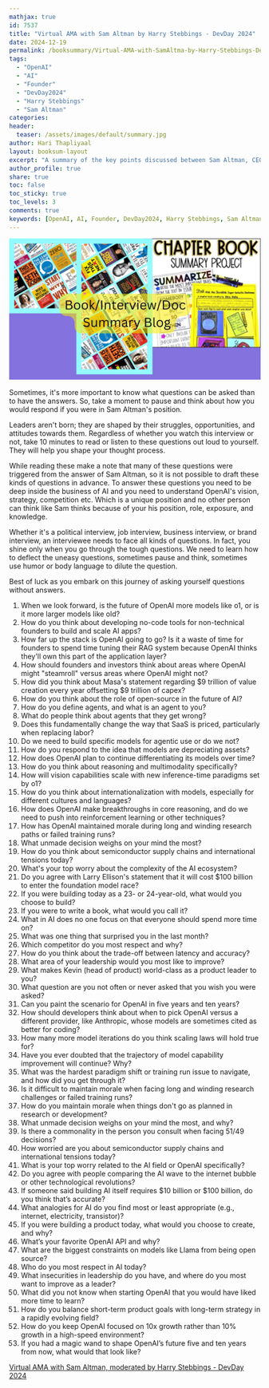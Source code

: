 ```yaml
---
mathjax: true
id: 7537
title: "Virtual AMA with Sam Altman by Harry Stebbings - DevDay 2024"
date: 2024-12-19
permalink: /booksummary/Virtual-AMA-with-SamAltma-by-Harry-Stebbings-DevDay2024
tags:
  - "OpenAI"
  - "AI"
  - "Founder"
  - "DevDay2024"
  - "Harry Stebbings"
  - "Sam Altman"
categories:
header:
  teaser: /assets/images/default/summary.jpg
author: Hari Thapliyaal
layout: booksum-layout
excerpt: "A summary of the key points discussed between Sam Altman, CEO of OpenAI, and Harry Stebbings, on DevDay2024. The chat includes a wide range of topics such as the future of AI, OpenAI's strategies, and how founders and investors should think about AI. "
author_profile: true
share: true
toc: false
toc_sticky: true
toc_levels: 3
comments: true
keywords: [OpenAI, AI, Founder, DevDay2024, Harry Stebbings, Sam Altman, Entrepreneur, Innovator, Business Leader]
---
```


![Virtual AMA with Sam Altman](/assets/images/default/summary.jpg)

Sometimes, it's more important to know what questions can be asked than to have the answers. So, take a moment to pause and think about how you would respond if you were in Sam Altman's position.

Leaders aren't born; they are shaped by their struggles, opportunities, and attitudes towards them. Regardless of whether you watch this interview or not, take 10 minutes to read or listen to these questions out loud to yourself. They will help you shape your thought process.

While reading these make a note that many of these questions were triggered from the answer of Sam Altman, so it is not possible to draft these kinds of questions in advance. To answer these questions you need to be deep inside the business of AI and you need to understand OpenAI's vision, strategy, competition etc. Which is a unique position and no other person can think like Sam thinks because of your his position, role, exposure, and knowledge.  

Whether it's a political interview, job interview, business interview, or brand interview, an interviewee needs to face all kinds of questions. In fact, you shine only when you go through the tough questions. We need to learn how to deflect the uneasy questions, sometimes pause and think, sometimes use humor or body language to dilute the question.

Best of luck as you embark on this journey of asking yourself questions without answers.

1. When we look forward, is the future of OpenAI more models like o1, or is it more larger models like old?
1. How do you think about developing no-code tools for non-technical founders to build and scale AI apps?
1. How far up the stack is OpenAI going to go? Is it a waste of time for founders to spend time tuning their RAG system because OpenAI thinks they'll own this part of the application layer? 
1. How should founders and investors think about areas where OpenAI might "steamroll" versus areas where OpenAI might not?
1. How did you think about Masa's statement regarding $9 trillion of value creation every year offsetting $9 trillion of capex?
1. How do you think about the role of open-source in the future of AI?
1. How do you define agents, and what is an agent to you?
1. What do people think about agents that they get wrong?
1. Does this fundamentally change the way that SaaS is priced, particularly when replacing labor?
1. Do we need to build specific models for agentic use or do we not?
1. How do you respond to the idea that models are depreciating assets?
1. How does OpenAI plan to continue differentiating its models over time?
1. How do you think about reasoning and multimodality specifically?
1. How will vision capabilities scale with new inference-time paradigms set by o1?
1. How do you think about internationalization with models, especially for different cultures and languages?
1. How does OpenAI make breakthroughs in core reasoning, and do we need to push into reinforcement learning or other techniques?
1. How has OpenAI maintained morale during long and winding research paths or failed training runs?
1. What unmade decision weighs on your mind the most?
1. How do you think about semiconductor supply chains and international tensions today?
1. What's your top worry about the complexity of the AI ecosystem?
1. Do you agree with Larry Ellison's statement that it will cost $100 billion to enter the foundation model race?
1. If you were building today as a 23- or 24-year-old, what would you choose to build?
1. If you were to write a book, what would you call it?
1. What in AI does no one focus on that everyone should spend more time on?
1. What was one thing that surprised you in the last month?
1. Which competitor do you most respect and why?
1. How do you think about the trade-off between latency and accuracy?
1. What area of your leadership would you most like to improve?
1. What makes Kevin (head of product) world-class as a product leader to you?
1. What question are you not often or never asked that you wish you were asked?
1. Can you paint the scenario for OpenAI in five years and ten years?
1. How should developers think about when to pick OpenAI versus a different provider, like Anthropic, whose models are sometimes cited as better for coding?
1. How many more model iterations do you think scaling laws will hold true for?
1. Have you ever doubted that the trajectory of model capability improvement will continue? Why?
1. What was the hardest paradigm shift or training run issue to navigate, and how did you get through it?
1. Is it difficult to maintain morale when facing long and winding research challenges or failed training runs?
1. How do you maintain morale when things don't go as planned in research or development?
1. What unmade decision weighs on your mind the most, and why?
1. Is there a commonality in the person you consult when facing 51/49 decisions?
1. How worried are you about semiconductor supply chains and international tensions today?
1. What is your top worry related to the AI field or OpenAI specifically?
1. Do you agree with people comparing the AI wave to the internet bubble or other technological revolutions?
1. If someone said building AI itself requires $10 billion or $100 billion, do you think that’s accurate?
1. What analogies for AI do you find most or least appropriate (e.g., internet, electricity, transistor)?
1. If you were building a product today, what would you choose to create, and why?
1. What’s your favorite OpenAI API and why?
1. What are the biggest constraints on models like Llama from being open source?
1. Who do you most respect in AI today?
1. What insecurities in leadership do you have, and where do you most want to improve as a leader?
1. What did you not know when starting OpenAI that you would have liked more time to learn?
1. How do you balance short-term product goals with long-term strategy in a rapidly evolving field?
1. How do you keep OpenAI focused on 10x growth rather than 10% growth in a high-speed environment?
1. If you had a magic wand to shape OpenAI’s future five and ten years from now, what would that look like?

[Virtual AMA with Sam Altman, moderated by Harry Stebbings - DevDay 2024](https://www.youtube.com/watch?v=Hn27upT2m_o)